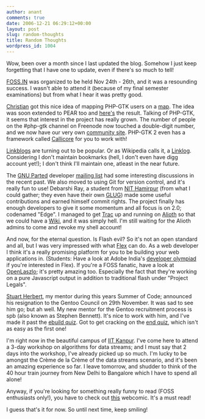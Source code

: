 ```yaml
---
author: anant
comments: true
date: 2006-12-21 06:29:12+00:00
layout: post
slug: random-thoughts
title: Random Thoughts
wordpress_id: 1004
---
```


Wow, been over a month since I last updated the blog. Somehow I just keep
forgetting that I have one to update, even if there's so much to tell!

[FOSS.IN](http://replay.waybackmachine.org/20070116144738/http://foss.in/)
was organized to be held Nov 24th - 26th, and it was a resounding success. I
wasn't able to attend it (because of my final semester examinations) but
from what I hear it was pretty good.

[Christian](http://www.cweiske.de/) got this nice idea of mapping PHP-GTK
users on a
[map](http://replay.waybackmachine.org/20070116144738/http://php-gtk2.de/php-gtk-users.jpg).
The idea was soon extended to PEAR too and
[here's](http://replay.waybackmachine.org/20070116144738/http://pear.php.net/map)
the result. Talking of PHP-GTK, it seems that interest in the project
has really grown. The number of people on the #php-gtk channel on Freenode
now touched a double-digit number, and we now have our very own
[community site](http://replay.waybackmachine.org/20070116144738/http://www.php-gtk.eu/). PHP-GTK 2 even has a framework called
[Callicore](http://replay.waybackmachine.org/20070116144738/http://callicore.net/)
for you to work with!

[Linkblogs](http://replay.waybackmachine.org/20070116144738/http://www.gravitonic.com/linkblog/) are turning out to be popular.
Or as Wikipedia calls it, a [Linklog](http://replay.waybackmachine.org/20070116144738/http://en.wikipedia.org/wiki/Linklog).
Considering I don't maintain bookmarks (hell, I don't even have digg account yet!); I don't think I'll maintain one, atleast in the near future.

The
[GNU Parted](http://www.gnu.org/software/parted/) developer
[mailing list](http://lists.alioth.debian.org/pipermail/parted-devel/2006-December/thread.html)
had some interesting discussions in the recent past. We also moved to using
Git for version control, and it's really fun to use! Debarshi Ray, a student
from [NIT Hamirpur](http://www.nitham.ac.in/) (from what I could gather; they
even have their own
[GLUG](http://replay.waybackmachine.org/20070116144738/http://www.glug-nith.org/))
made some useful contributions and earned himself commit rights. The
project finally has enough developers to give it some momentum and all focus
is on 2.0; codenamed "Edge". I managed to get
[Trac](http://replay.waybackmachine.org/20070116144738/http://trac.edgewall.org/)
up and running on
[Alioth](http://replay.waybackmachine.org/20070116144738/http://alioth.debian.org/)
so that we could have a
[Wiki](http://replay.waybackmachine.org/20070116144738/http://parted.alioth.debian.org/),
and it was simply hell. I'm still waiting for the Alioth admins to come and revoke my shell account!

And now, for the eternal question. Is Flash evil? So it's not an open
standard and all, but I was very impressed with what
[Flex](http://replay.waybackmachine.org/20070116144738/http://www.adobe.com/products/flex/) can do.
As a web developer I think it's a really promising platform for you to be
building your web applications in. (Students: Have a look at Adobe India's
[developer olympiad](http://replay.waybackmachine.org/20070116144738/http://www.adobeindia.com/ado/index.html) if you're interested in Flex).
If you're a FOSS fanatic, have a look at
[OpenLaszlo](http://replay.waybackmachine.org/20070116144738/http://www.openlaszlo.org/);
it's pretty amazing too. Especially the fact that they're working on a pure
Javascript output in addition to traditional flash under "Project Legals".

[Stuart Herbert](http://replay.waybackmachine.org/20070116144738/http://www.stuartherbert.com/),
my mentor during this years Summer of Code; announced his resignation to the
Gentoo Council on 29th November. It was sad to see him go; but ah well. My new
mentor for the Gentoo recruitment process is spb (also known as Stephen
Bennett). It's nice to work with him, and I've made it past the
[ebuild quiz](http://replay.waybackmachine.org/20070116144738/http://www.gentoo.org/proj/en/devrel/quiz/ebuild-quiz.txt). Got to get cracking on the
[end quiz](http://replay.waybackmachine.org/20070116144738/http://www.gentoo.org/proj/en/devrel/quiz/end-quiz.txt), which isn't as easy as the first one!

I'm right now in the beautiful campus of
[IIT Kanpur](http://replay.waybackmachine.org/20070116144738/http://www.iitk.ac.in/).
I've come here to attend a 3-day workshop on algorithms for data
streams; and I must say that 2 days into the workshop, I've already picked
up so much. I'm lucky to be amongst the Crème de la Crème of the data
streams scenario, and it's been an amazing experience so far. I leave
tomorrow, and shudder to think of the 40 hour train journey from New Delhi
to Bangalore which I have to spend all alone!

Anyway, if you're looking for something really funny to read
(FOSS enthusiasts only!), you have to check out
[this](http://replay.waybackmachine.org/20070116144738/http://geekz.co.uk/lovesraymond/)
webcomic. It's a must read!

I guess that's it for now. So until next time, keep smiling!
